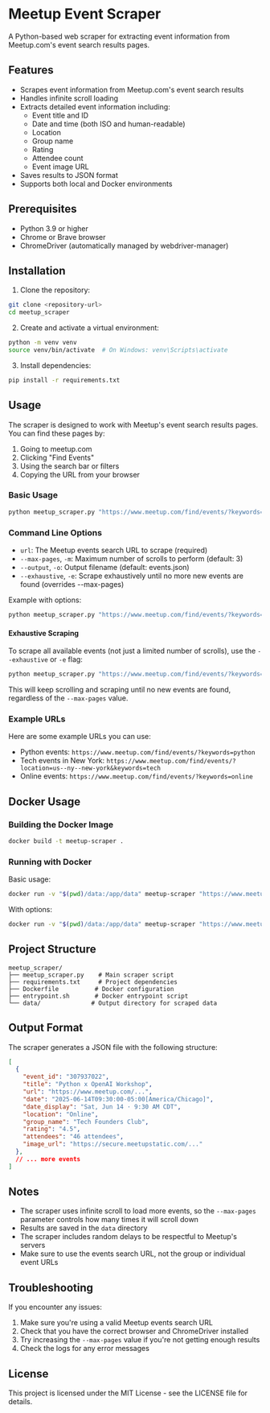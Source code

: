 # Meetup Event Scraper

A Python-based web scraper for extracting event information from Meetup.com's event search results pages.

## Features

- Scrapes event information from Meetup.com's event search results
- Handles infinite scroll loading
- Extracts detailed event information including:
  - Event title and ID
  - Date and time (both ISO and human-readable)
  - Location
  - Group name
  - Rating
  - Attendee count
  - Event image URL
- Saves results to JSON format
- Supports both local and Docker environments

## Prerequisites

- Python 3.9 or higher
- Chrome or Brave browser
- ChromeDriver (automatically managed by webdriver-manager)

## Installation

1. Clone the repository:
```bash
git clone <repository-url>
cd meetup_scraper
```

2. Create and activate a virtual environment:
```bash
python -m venv venv
source venv/bin/activate  # On Windows: venv\Scripts\activate
```

3. Install dependencies:
```bash
pip install -r requirements.txt
```

## Usage

The scraper is designed to work with Meetup's event search results pages. You can find these pages by:
1. Going to meetup.com
2. Clicking "Find Events"
3. Using the search bar or filters
4. Copying the URL from your browser

### Basic Usage

```bash
python meetup_scraper.py "https://www.meetup.com/find/events/?keywords=python"
```

### Command Line Options

- `url`: The Meetup events search URL to scrape (required)
- `--max-pages`, `-m`: Maximum number of scrolls to perform (default: 3)
- `--output`, `-o`: Output filename (default: events.json)
- `--exhaustive`, `-e`: Scrape exhaustively until no more new events are found (overrides --max-pages)

Example with options:
```bash
python meetup_scraper.py "https://www.meetup.com/find/events/?keywords=python" --max-pages 5 --output python_events.json
```

#### Exhaustive Scraping

To scrape all available events (not just a limited number of scrolls), use the `--exhaustive` or `-e` flag:

```bash
python meetup_scraper.py "https://www.meetup.com/find/events/?keywords=python" --exhaustive
```

This will keep scrolling and scraping until no new events are found, regardless of the `--max-pages` value.

### Example URLs

Here are some example URLs you can use:
- Python events: `https://www.meetup.com/find/events/?keywords=python`
- Tech events in New York: `https://www.meetup.com/find/events/?location=us--ny--new-york&keywords=tech`
- Online events: `https://www.meetup.com/find/events/?keywords=online`

## Docker Usage

### Building the Docker Image

```bash
docker build -t meetup-scraper .
```

### Running with Docker

Basic usage:
```bash
docker run -v "$(pwd)/data:/app/data" meetup-scraper "https://www.meetup.com/find/events/?keywords=python"
```

With options:
```bash
docker run -v "$(pwd)/data:/app/data" meetup-scraper "https://www.meetup.com/find/events/?keywords=python" --max-pages 5 --output python_events.json
```

## Project Structure

```
meetup_scraper/
├── meetup_scraper.py    # Main scraper script
├── requirements.txt     # Project dependencies
├── Dockerfile          # Docker configuration
├── entrypoint.sh       # Docker entrypoint script
└── data/              # Output directory for scraped data
```

## Output Format

The scraper generates a JSON file with the following structure:

```json
[
  {
    "event_id": "307937022",
    "title": "Python x OpenAI Workshop",
    "url": "https://www.meetup.com/...",
    "date": "2025-06-14T09:30:00-05:00[America/Chicago]",
    "date_display": "Sat, Jun 14 · 9:30 AM CDT",
    "location": "Online",
    "group_name": "Tech Founders Club",
    "rating": "4.5",
    "attendees": "46 attendees",
    "image_url": "https://secure.meetupstatic.com/..."
  },
  // ... more events
]
```

## Notes

- The scraper uses infinite scroll to load more events, so the `--max-pages` parameter controls how many times it will scroll down
- Results are saved in the `data` directory
- The scraper includes random delays to be respectful to Meetup's servers
- Make sure to use the events search URL, not the group or individual event URLs

## Troubleshooting

If you encounter any issues:
1. Make sure you're using a valid Meetup events search URL
2. Check that you have the correct browser and ChromeDriver installed
3. Try increasing the `--max-pages` value if you're not getting enough results
4. Check the logs for any error messages

## License

This project is licensed under the MIT License - see the LICENSE file for details. 